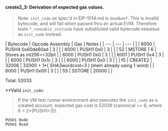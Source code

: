 #### create2_3: Derivation of expected gas values.

> Note: `init_code` as spec'd in EIP-1014.md is `deadbeef`. This is invalid bytecode, and will fail
when passed thru an actual EVM. Therefore tests `*_runnable_initcode` have substituted valid bytecode `60de60ad` as `init_code` instead.

| Bytecode | Opcode Assembly  |   Gas | Notes                                                   |
|      --- | ---              |   --- |                                                         |
|     6000 | PUSH4 0x60de60ad |     3 |                                                         |
|     6000 | PUSH1 0x0        |     3 |                                                         |
|       52 | MSTORE           |     6 | Stores as int256==32bit                                 |
|     6000 | PUSH1 0x0        |     3 |                                                         |
|     6001 | PUSH1 0x4        |     3 |                                                         |
|     6000 | PUSH1 0x1c       |     3 |                                                         |
|     6000 | PUSH1 0x0        |     3 |                                                         |
|       f5 | CREATE2          | 32006 | 32000 + 1*( SHA3wordcost=3 ) (mem already using 1 word) |
|     6000 | PUSH1 0x00       |     3 |                                                         |
|       55 | SSTORE           | 20000 |                                                         |

Total: 52033

**Valid `init_code`:

> If the VM test runner environment also executes the `init_code` as a created account, expected gas cost is 52039 (canonical += 6, where 6 = 2\*(PUSH1=3)).

```
PUSH1 0xde
PUSH1 0xad
```
